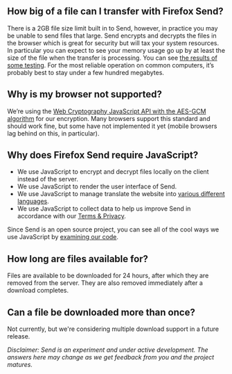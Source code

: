 ## How big of a file can I transfer with Firefox Send?

There is a 2GB file size limit built in to Send, however, in practice you may
be unable to send files that large.  Send encrypts and decrypts the files in
the browser which is great for security but will tax your system resources.  In
particular you can expect to see your memory usage go up by at least the size
of the file when the transfer is processing.  You can see [the results of some
testing](https://github.com/mozilla/send/issues/170#issuecomment-314107793).
For the most reliable operation on common computers, it’s probably best to stay
under a few hundred megabytes.

## Why is my browser not supported?

We’re using the [Web Cryptography JavaScript API with the AES-GCM
algorithm](https://www.w3.org/TR/WebCryptoAPI/#aes-gcm) for our encryption.
Many browsers support this standard and should work fine, but some have not
implemented it yet (mobile browsers lag behind on this, in
particular).

## Why does Firefox Send require JavaScript?

- We use JavaScript to encrypt and decrypt files locally on the client instead of the server.
- We use JavaScript to render the user interface of Send.
- We use JavaScript to manage translate the website into [various different languages](https://github.com/mozilla/send#localization).
- We use JavaScript to collect data to help us improve Send in accordance with our [Terms &amp; Privacy](https://send.firefox.com/legal).

Since Send is an open source project, you can see all of the cool ways we use JavaScript by [examining our code](https://github.com/mozilla/send/).

## How long are files available for?

Files are available to be downloaded for 24 hours, after which they are removed
from the server.  They are also removed immediately after a download completes.

## Can a file be downloaded more than once?

Not currently, but we're considering multiple download support in a future
release.


*Disclaimer: Send is an experiment and under active development.  The answers
here may change as we get feedback from you and the project matures.*
